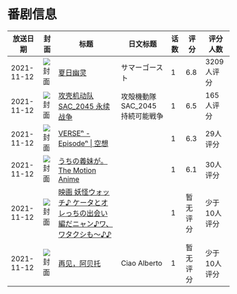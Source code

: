 # 番剧信息

|放送日期|封面|标题|日文标题|话数|评分|评分人数|
|---|---|---|---|---|---|---|
|2021-11-12|![封面](https://lain.bgm.tv/pic/cover/c/7a/60/328674_5EIi5.jpg)|[夏日幽灵](https://bangumi.tv/subject/328674)|サマーゴースト|1|6.8|3209人评分|
|2021-11-12|![封面](https://lain.bgm.tv/pic/cover/c/2a/98/341383_e4ZLD.jpg)|[攻壳机动队 SAC_2045 永续战争](https://bangumi.tv/subject/341383)|攻殻機動隊 SAC_2045 持続可能戦争|1|6.5|165人评分|
|2021-11-12|![封面](https://lain.bgm.tv/pic/cover/c/30/20/355780_hpo3x.jpg)|[VERSEⁿ - Episodeⁿ \| 空想](https://bangumi.tv/subject/355780)||1|6.3|29人评分|
|2021-11-12|![封面](https://bangumi.tv/img/no_icon_subject.png)|[うちの義妹が。 The Motion Anime](https://bangumi.tv/subject/357521)||1|6.1|30人评分|
|2021-11-12|![封面](https://lain.bgm.tv/pic/cover/c/73/e7/368821_hH3uY.jpg)|[映画 妖怪ウォッチ♪ ケータとオレっちの出会い編だニャン♪ワ、ワタクシも〜♪♪](https://bangumi.tv/subject/368821)||1|暂无评分|少于10人评分|
|2021-11-12|![封面](https://lain.bgm.tv/pic/cover/c/bc/19/461538_Dhs7c.jpg)|[再见，阿贝托](https://bangumi.tv/subject/461538)|Ciao Alberto|1|暂无评分|少于10人评分|
